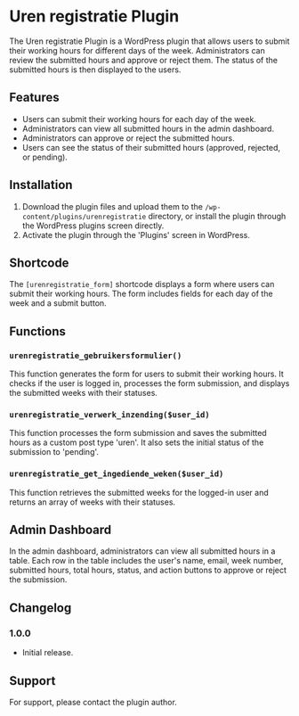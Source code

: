# Uren registratie Plugin

The Uren registratie Plugin is a WordPress plugin that allows users to submit their working hours for different days of the week. Administrators can review the submitted hours and approve or reject them. The status of the submitted hours is then displayed to the users.

## Features

- Users can submit their working hours for each day of the week.
- Administrators can view all submitted hours in the admin dashboard.
- Administrators can approve or reject the submitted hours.
- Users can see the status of their submitted hours (approved, rejected, or pending).

## Installation

1. Download the plugin files and upload them to the `/wp-content/plugins/urenregistratie` directory, or install the plugin through the WordPress plugins screen directly.
2. Activate the plugin through the 'Plugins' screen in WordPress.

## Shortcode

The `[urenregistratie_form]` shortcode displays a form where users can submit their working hours. The form includes fields for each day of the week and a submit button.

## Functions

### `urenregistratie_gebruikersformulier()`

This function generates the form for users to submit their working hours. It checks if the user is logged in, processes the form submission, and displays the submitted weeks with their statuses.

### `urenregistratie_verwerk_inzending($user_id)`

This function processes the form submission and saves the submitted hours as a custom post type 'uren'. It also sets the initial status of the submission to 'pending'.

### `urenregistratie_get_ingediende_weken($user_id)`

This function retrieves the submitted weeks for the logged-in user and returns an array of weeks with their statuses.

## Admin Dashboard

In the admin dashboard, administrators can view all submitted hours in a table. Each row in the table includes the user's name, email, week number, submitted hours, total hours, status, and action buttons to approve or reject the submission.

## Changelog

### 1.0.0

- Initial release.

## Support

For support, please contact the plugin author.
